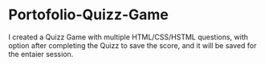 # Portofolio-Quizz-Game

I created a Quizz Game with multiple HTML/CSS/HSTML questions, with option after completing the Quizz to save the score, and it will be saved for the entaier session.
